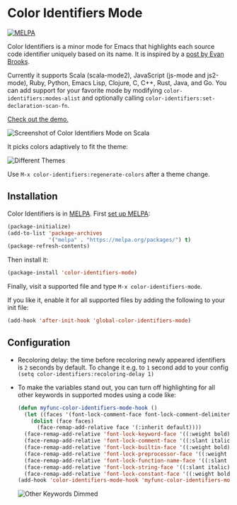 # Color Identifiers Mode
[![MELPA](http://melpa.org/packages/color-identifiers-mode-badge.svg)](http://melpa.org/#/color-identifiers-mode)

Color Identifiers is a minor mode for Emacs that highlights each source code identifier uniquely based on its name. It is inspired by a [post by Evan Brooks](https://medium.com/p/3a6db2743a1e/).

Currently it supports Scala (scala-mode2), JavaScript (js-mode and js2-mode), Ruby, Python, Emacs Lisp, Clojure, C, C++, Rust, Java, and Go. You can add support for your favorite mode by modifying `color-identifiers:modes-alist` and optionally calling `color-identifiers:set-declaration-scan-fn`.

[Check out the demo.](http://youtu.be/g4qsiAo2aac)

![Screenshot of Color Identifiers Mode on Scala](https://raw.github.com/ankurdave/color-identifiers-mode/gh-pages/demo-static.png)

It picks colors adaptively to fit the theme:

![Different Themes](https://raw.github.com/ankurdave/color-identifiers-mode/gh-pages/themes.png)

Use `M-x color-identifiers:regenerate-colors` after a theme change.

## Installation
Color Identifiers is in [MELPA](https://github.com/milkypostman/melpa/pull/1416). First [set up MELPA](https://github.com/milkypostman/melpa#usage):

```lisp
(package-initialize)
(add-to-list 'package-archives
             '("melpa" . "https://melpa.org/packages/") t)
(package-refresh-contents)
```

Then install it:

```lisp
(package-install 'color-identifiers-mode)
```

Finally, visit a supported file and type `M-x color-identifiers-mode`.

If you like it, enable it for all supported files by adding the following to your init file:

```lisp
(add-hook 'after-init-hook 'global-color-identifiers-mode)
```

## Configuration

* Recoloring delay: the time before recoloring newly appeared identifiers is `2` seconds by default. To change it e.g. to `1` second add to your config `(setq color-identifiers:recoloring-delay 1)`
* To make the variables stand out, you can turn off highlighting for all other keywords in supported modes using a code like:
    ```lisp
    (defun myfunc-color-identifiers-mode-hook ()
      (let ((faces '(font-lock-comment-face font-lock-comment-delimiter-face font-lock-constant-face font-lock-type-face font-lock-function-name-face font-lock-variable-name-face font-lock-keyword-face font-lock-string-face font-lock-builtin-face font-lock-preprocessor-face font-lock-warning-face font-lock-doc-face font-lock-negation-char-face font-lock-regexp-grouping-construct font-lock-regexp-grouping-backslash)))
        (dolist (face faces)
          (face-remap-add-relative face '(:inherit default))))
      (face-remap-add-relative 'font-lock-keyword-face '((:weight bold)))
      (face-remap-add-relative 'font-lock-comment-face '((:slant italic)))
      (face-remap-add-relative 'font-lock-builtin-face '((:weight bold)))
      (face-remap-add-relative 'font-lock-preprocessor-face '((:weight bold)))
      (face-remap-add-relative 'font-lock-function-name-face '((:slant italic)))
      (face-remap-add-relative 'font-lock-string-face '((:slant italic)))
      (face-remap-add-relative 'font-lock-constant-face '((:weight bold))))
    (add-hook 'color-identifiers-mode-hook 'myfunc-color-identifiers-mode-hook)
    ```

    ![Other Keywords Dimmed](https://raw.github.com/ankurdave/color-identifiers-mode/gh-pages/dim-other-keywords.png)
